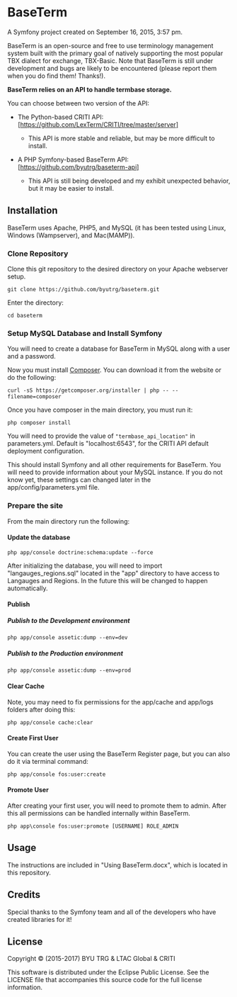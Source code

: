 # BaseTerm

A Symfony project created on September 16, 2015, 3:57 pm.

BaseTerm is an open-source and free to use terminology management system built with the primary goal of natively supporting the most popular TBX dialect for exchange, TBX-Basic.  Note that BaseTerm is still under development and bugs are likely to be encountered (please report them when you do find them! Thanks!).

**BaseTerm relies on an API to handle termbase storage.**

You can choose between two version of the API:

+ The Python-based CRITI API:  [https://github.com/LexTerm/CRITI/tree/master/server]
    + This API is more stable and reliable, but may be more difficult to install.

+ A PHP Symfony-based BaseTerm API: [https://github.com/byutrg/baseterm-api]
    + This API is still being developed and my exhibit unexpected behavior, but it may be easier to install.


## Installation

BaseTerm uses Apache, PHP5, and MySQL (it has been tested using Linux, Windows (Wampserver), and Mac(MAMP)).

### Clone Repository

Clone this git repository to the desired directory on your Apache webserver setup.

```
git clone https://github.com/byutrg/baseterm.git
```

Enter the directory:

```
cd baseterm
```

### Setup MySQL Database and Install Symfony

You will need to create a database for BaseTerm in MySQL along with a user and a password.

Now you must install [Composer](https://getcomposer.org/download/).  You can download it from the website or do the following:

```
curl -sS https://getcomposer.org/installer | php -- --filename=composer
```

Once you have composer in the main directory, you must run it:

```
php composer install
```

You will need to provide the value of `"termbase_api_location"` in parameters.yml.  Default is "localhost:6543", for the CRITI API default deployment configuration.

This should install Symfony and all other requirements for BaseTerm.  You will need to provide information about your MySQL instance.  If you do not know yet, these settings can changed later in the app/config/parameters.yml file.

### Prepare the site

From the main directory run the following:

#### Update the database
```
php app/console doctrine:schema:update --force
```

After initializing the database, you will need to import "langauges_regions.sql" located in the "app" directory to have access to Langauges and Regions.  In the future this will be changed to happen automatically.

#### Publish

##### Publish to the Development environment
```
php app/console assetic:dump --env=dev
```

##### Publish to the Production environment
```
php app/console assetic:dump --env=prod
```

#### Clear Cache

Note, you may need to fix permissions for the app/cache and app/logs folders after doing this:

```
php app/console cache:clear
```

#### Create First User

You can create the user using the BaseTerm Register page, but you can also do it via terminal command:

```
php app/console fos:user:create
```

#### Promote User

After creating your first user, you will need to promote them to admin.  After this all permissions can be handled internally within BaseTerm.

```
php app\console fos:user:promote [USERNAME] ROLE_ADMIN
```

## Usage

The instructions are included in "Using BaseTerm.docx", which is located in this repository.  

## Credits

Special thanks to the Symfony team and all of the developers who have created libraries for it!

## License

Copyright © (2015-2017) BYU TRG & LTAC Global & CRITI

This software is distributed under the Eclipse Public License.  See the LICENSE file that accompanies this source code for the full license information.